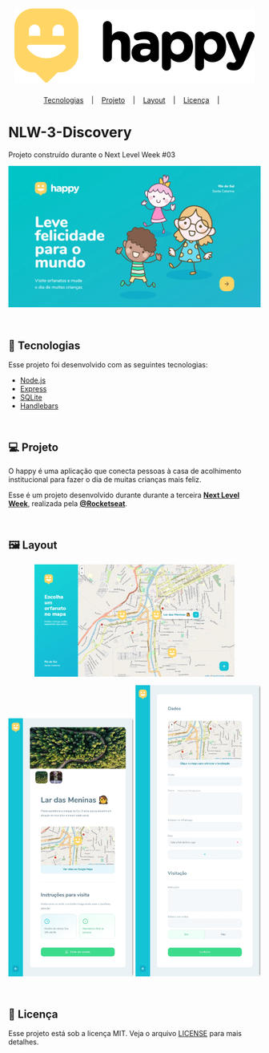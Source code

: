 <h1 align="center">
  <img alt="Happy" src=".github/logo-black.svg" /> 
</h1>

<p align="center">
  <a href="#-tecnologias">Tecnologias</a> &nbsp;&nbsp;&nbsp;|&nbsp;&nbsp;&nbsp;
  <a href="#-projeto">Projeto</a> &nbsp;&nbsp;&nbsp;|&nbsp;&nbsp;&nbsp;
  <a href="#-layout">Layout</a> &nbsp;&nbsp;&nbsp;|&nbsp;&nbsp;&nbsp;
  <a href="#-licença">Licença</a> &nbsp;&nbsp;&nbsp;|&nbsp;&nbsp;&nbsp;
</p>

# NLW-3-Discovery 
Projeto construído durante o Next Level Week #03

<p align="center">
  <img alt="Happy Home" src=".github/Happy_Home.gif" />
</p>

<br/>

## 🚀 Tecnologias 

Esse projeto foi desenvolvido com as seguintes tecnologias:

* [Node.js](https://nodejs.org)
* [Express](https://expressjs.com)
* [SQLite](https://sqlite.org)
* [Handlebars](https://handlebarsjs.com)

<br/>

## 💻 Projeto 
O happy é uma aplicação que conecta pessoas à casa de acolhimento institucional para fazer o dia de muitas crianças mais feliz.

Esse é um projeto desenvolvido durante durante a terceira **[Next Level Week](https://nextlevelweek.com)**, realizada pela **[@Rocketseat](https://github.com/Rocketseat)**. 

<br/>

## 🖼 Layout

<p align="center">
  <img alt="Happy Orphanages" width="400" src=".github/Happy_Orphanages.png" />   
</p>

<p align="center">
<img alt="Happy Orphanage" width="250" src=".github/Happy_Orphanage.png" />
<img alt="Happy Create Orphanage" width="250" src=".github/Happy_CreateOrphanage.png" /> 
  
 </p>

<br/>

## 📝 Licença 
Esse projeto está sob a licença MIT. Veja o arquivo [LICENSE](LICENSE.md) para mais detalhes.
